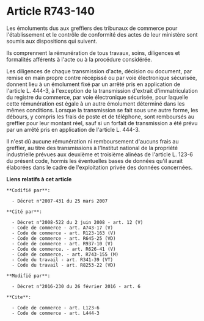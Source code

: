 # Article R743-140

Les émoluments dus aux greffiers des tribunaux de commerce pour l'établissement et le contrôle de conformité des actes de
leur ministère sont soumis aux dispositions qui suivent. 

Ils comprennent la rémunération de tous travaux, soins, diligences et formalités afférents à l'acte ou à la procédure
considérée. 

Les diligences de chaque transmission d'acte, décision ou document, par remise en main propre contre récépissé ou par voie
électronique sécurisée, donnent lieu à un émolument fixé par un arrêté pris en application de l'article L. 444-3, à
l'exception de la transmission d'extrait d'immatriculation du registre du commerce, par voie électronique sécurisée, pour
laquelle cette rémunération est égale à un autre émolument déterminé dans les mêmes conditions. Lorsque la transmission se
fait sous une autre forme, les débours, y compris les frais de poste et de téléphone, sont remboursés au greffier pour leur
montant réel, sauf si un forfait de transmission a été prévu par un arrêté pris en application de l'article L. 444-3. 

Il n'est dû aucune rémunération ni remboursement d'aucuns frais au greffier, au titre des transmissions à l'Institut national
de la propriété industrielle prévues aux deuxième et troisième alinéas de l'article L. 123-6 du présent code, hormis les
éventuelles bases de données qu'il aurait élaborées dans le cadre de l'exploitation privée des données concernées.

**Liens relatifs à cet article**

	**Codifié par**:

	  - Décret n°2007-431 du 25 mars 2007

	**Cité par**:

	  - Décret n°2008-522 du 2 juin 2008 - art. 12 (V)
	  - Code de commerce - art. A743-17 (V)
	  - Code de commerce - art. R123-163 (V)
	  - Code de commerce - art. R645-25 (VD)
	  - Code de commerce - art. R937-10 (V)
	  - Code de commerce. - art. R626-41 (V)
	  - Code de commerce. - art. R743-155 (M)
	  - Code du travail - art. R341-39 (VT)
	  - Code du travail - art. R8253-22 (VD)

	**Modifié par**:

	  - Décret n°2016-230 du 26 février 2016 - art. 6

	**Cite**:

	  - Code de commerce - art. L123-6
	  - Code de commerce - art. L444-3
